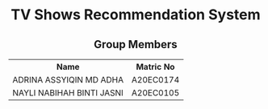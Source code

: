 <h1 align='center'>TV Shows Recommendation System</h1>
<h2 align='center'>Group Members</h2>
<table align='center'>
  <tr>
    <th>Name</th>
    <th>Matric No</th>
  </tr>
  <tr>
    <td>ADRINA ASSYIQIN MD ADHA</td>
    <td>A20EC0174</td>
  </tr>
  <tr>
    <td>NAYLI NABIHAH BINTI JASNI	</td>
    <td>A20EC0105</td>
  </tr>
</table>
